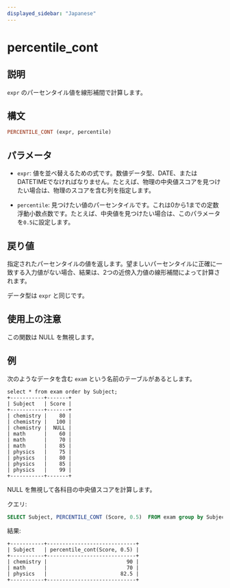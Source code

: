 ```yaml
---
displayed_sidebar: "Japanese"
---
```


# percentile_cont

## 説明

`expr` のパーセンタイル値を線形補間で計算します。

## 構文

```Haskell
PERCENTILE_CONT (expr, percentile) 
```

## パラメータ

- `expr`: 値を並べ替えるための式です。数値データ型、DATE、またはDATETIMEでなければなりません。たとえば、物理の中央値スコアを見つけたい場合は、物理のスコアを含む列を指定します。

- `percentile`: 見つけたい値のパーセンタイルです。これは0から1までの定数浮動小数点数です。たとえば、中央値を見つけたい場合は、このパラメータを`0.5`に設定します。

## 戻り値

指定されたパーセンタイルの値を返します。望ましいパーセンタイルに正確に一致する入力値がない場合、結果は、2つの近傍入力値の線形補間によって計算されます。

データ型は `expr` と同じです。

## 使用上の注意

この関数は NULL を無視します。

## 例

次のようなデータを含む `exam` という名前のテーブルがあるとします。

```Plain
select * from exam order by Subject;
+-----------+-------+
| Subject   | Score |
+-----------+-------+
| chemistry |    80 |
| chemistry |   100 |
| chemistry |  NULL |
| math      |    60 |
| math      |    70 |
| math      |    85 |
| physics   |    75 |
| physics   |    80 |
| physics   |    85 |
| physics   |    99 |
+-----------+-------+
```

NULL を無視して各科目の中央値スコアを計算します。

クエリ:

```SQL
SELECT Subject, PERCENTILE_CONT (Score, 0.5)  FROM exam group by Subject;
```

結果:

```Plain
+-----------+-----------------------------+
| Subject   | percentile_cont(Score, 0.5) |
+-----------+-----------------------------+
| chemistry |                          90 |
| math      |                          70 |
| physics   |                        82.5 |
+-----------+-----------------------------+
```